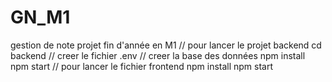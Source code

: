 # GN_M1
gestion de note projet fin d'année en M1
// pour lancer le projet backend
cd backend
// creer le fichier .env
// creer la base des données
npm install
npm start
// pour lancer le fichier frontend
npm install
npm start

